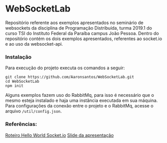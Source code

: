 # WebSocketLab

Repositório referente aos exemplos apresentados no seminário de websockets da disciplina de Programação Distribuída, turma 2019.1 do curso TSI do Instituto Federal da Paraíba campus João Pessoa. Dentro do repositório contém os dois exemplos apresentados, referentes ao socket.io e ao uso da websocket-api.

### Instalação

Para execução do projeto executa os comandos a seguir:
```
git clone https://github.com/Aaronsantos/WebSocketLab.git
cd WebSocketLab
npm init
```
Alguns exemplos fazem uso do RabbitMq, para isso é necessário que o mesmo esteja instalado e haja uma instância executada em sua máquina. Para configurações da conexão entre o projeto e o RabbitMq, acesse o arquivo `/util/config.json`. 

### Referências:
[Roteiro Hello World Socket.io](https://socket.io/get-started/chat)
[Slide da apresentação](https://docs.google.com/presentation/d/1G_FKzbEbAfZOveYPA3geaBfedWSyVi8IXdERFustxlY/edit?usp=sharing)
